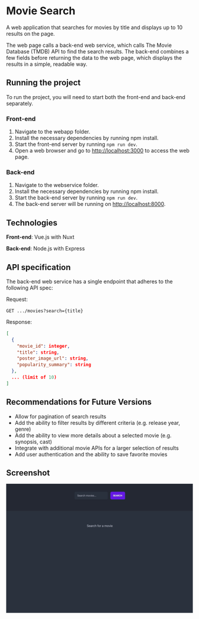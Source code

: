 # Movie Search

A web application that searches for movies by title and displays up to 10 results on the page.

The web page calls a back-end web service, which calls The Movie Database (TMDB) API to find the search results. The back-end combines a few fields before returning the data to the web page, which displays the results in a simple, readable way.

## Running the project

To run the project, you will need to start both the front-end and back-end separately.

### Front-end

1. Navigate to the webapp folder.
2. Install the necessary dependencies by running npm install.
3. Start the front-end server by running `npm run dev`.
4. Open a web browser and go to <http://localhost:3000> to access the web page.

### Back-end

1. Navigate to the webservice folder.
2. Install the necessary dependencies by running npm install.
3. Start the back-end server by running `npm run dev`.
4. The back-end server will be running on <http://localhost:8000>.

## Technologies

**Front-end**: Vue.js with Nuxt

**Back-end**: Node.js with Express

## API specification

The back-end web service has a single endpoint that adheres to the following API spec:

Request:

```http
GET .../movies?search={title}
```

Response:

```json
[
  {
    "movie_id": integer,
    "title": string,
    "poster_image_url": string,
    "popularity_summary": string
  },
  ... (limit of 10)
]
```

## Recommendations for Future Versions

- Allow for pagination of search results
- Add the ability to filter results by different criteria (e.g. release year, genre)
- Add the ability to view more details about a selected movie (e.g. synopsis, cast)
- Integrate with additional movie APIs for a larger selection of results
- Add user authentication and the ability to save favorite movies

## Screenshot

![gif of the web page](screenshot.gif)
